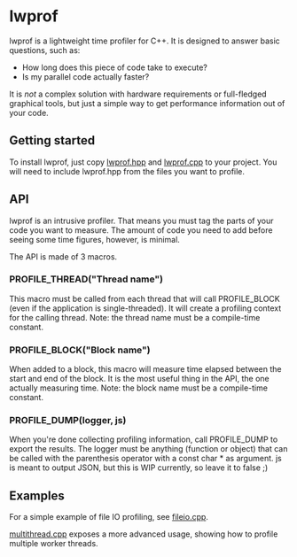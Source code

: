 lwprof
======

lwprof is a lightweight time profiler for C++. It is designed to answer basic questions,
such as:
* How long does this piece of code take to execute?
* Is my parallel code actually faster?

It is _not_ a complex solution with hardware requirements or full-fledged graphical tools,
but just a simple way to get performance information out of your code.

Getting started
---------------

To install lwprof, just copy [lwprof.hpp](https://raw.github.com/wsmind/lwprof/master/src/lwprof.hpp)
and [lwprof.cpp](https://raw.github.com/wsmind/lwprof/master/src/lwprof.cpp) to your project. You
will need to include lwprof.hpp from the files you want to profile.

API
---

lwprof is an intrusive profiler. That means you must tag the parts of your code you want to measure.
The amount of code you need to add before seeing some time figures, however, is minimal.

The API is made of 3 macros.

### PROFILE_THREAD("Thread name")
This macro must be called from each thread that will call PROFILE_BLOCK (even if the application is single-threaded).
It will create a profiling context for the calling thread.
Note: the thread name must be a compile-time constant.

### PROFILE_BLOCK("Block name")
When added to a block, this macro will measure time elapsed between the start and end of the block. It
is the most useful thing in the API, the one actually measuring time.
Note: the block name must be a compile-time constant.

### PROFILE_DUMP(logger, js)
When you're done collecting profiling information, call PROFILE_DUMP to export the results. The logger
must be anything (function or object) that can be called with the parenthesis operator with a const char * as argument.
js is meant to output JSON, but this is WIP currently, so leave it to false ;)

Examples
--------

For a simple example of file IO profiling, see [fileio.cpp](https://raw.github.com/wsmind/lwprof/master/test/fileio.cpp).

[multithread.cpp](https://raw.github.com/wsmind/lwprof/master/test/multithread.cpp) exposes a more advanced usage, showing
how to profile multiple worker threads.
